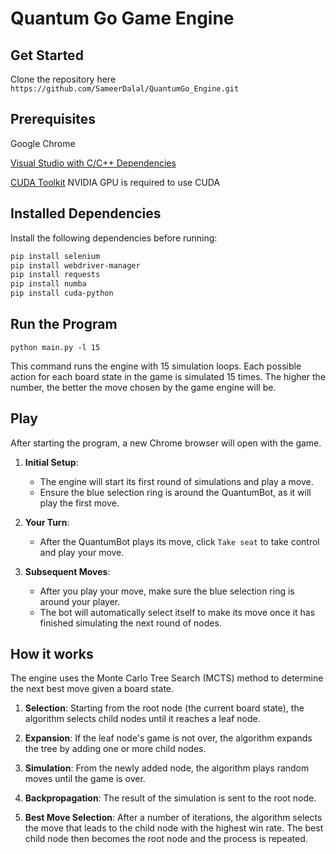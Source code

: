 # Quantum Go Game Engine

## Get Started

Clone the repository here `https://github.com/SameerDalal/QuantumGo_Engine.git`

## Prerequisites
Google Chrome

[Visual Studio with C/C++ Dependencies](https://visualstudio.microsoft.com/downloads/)

[CUDA Toolkit](https://developer.nvidia.com/cuda-downloads) NVIDIA GPU is required to use CUDA

## Installed Dependencies

Install the following dependencies before running:

```bash
pip install selenium
pip install webdriver-manager
pip install requests
pip install numba
pip install cuda-python
```

## Run the Program

`python main.py -l 15`

This command runs the engine with 15 simulation loops. Each possible action for each board state in the game is simulated 15 times. The higher the number, the better the move chosen by the game engine will be. 

## Play

After starting the program, a new Chrome browser will open with the game.

1. **Initial Setup**:
   - The engine will start its first round of simulations and play a move.
   - Ensure the blue selection ring is around the QuantumBot, as it will play the first move.

2. **Your Turn**:
   - After the QuantumBot plays its move, click `Take seat` to take control and play your move.

3. **Subsequent Moves**:
   - After you play your move, make sure the blue selection ring is around your player.
   - The bot will automatically select itself to make its move once it has finished simulating the next round of nodes.


## How it works

The engine uses the Monte Carlo Tree Search (MCTS) method to determine the next best move given a board state. 

1. **Selection**: Starting from the root node (the current board state), the algorithm selects child nodes until it reaches a leaf node.

2. **Expansion**: If the leaf node's game is not over, the algorithm expands the tree by adding one or more child nodes.

3. **Simulation**: From the newly added node, the algorithm plays random moves until the game is over.

4. **Backpropagation**: The result of the simulation is sent to the root node. 

5. **Best Move Selection**: After a number of iterations, the algorithm selects the move that leads to the child node with the highest win rate. The best child node then becomes the root node and the process is repeated.
